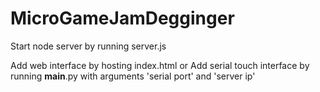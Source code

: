 # MicroGameJamDegginger

Start node server by running server.js

Add web interface by hosting index.html
or
Add serial touch interface by running __main__.py with arguments 'serial port' and 'server ip'
